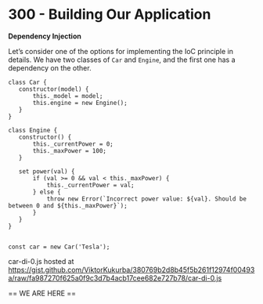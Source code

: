 # 300 - Building Our Application

**Dependency Injection**

Let’s consider one of the options for implementing the IoC principle in details. We have two classes of ```Car``` and ```Engine```, and the first one has a dependency on the other.

```
class Car {
   constructor(model) {
       this._model = model;
       this.engine = new Engine();
   }
}

class Engine {
   constructor() {
       this._currentPower = 0;
       this._maxPower = 100;
   }

   set power(val) {
       if (val >= 0 && val < this._maxPower) {
           this._currentPower = val;
       } else {
           throw new Error(`Incorrect power value: ${val}. Should be between 0 and ${this._maxPower}`);
       }
   }
}


const car = new Car('Tesla');
```
car-di-0.js hosted at https://gist.github.com/ViktorKukurba/380769b2d8b45f5b261f12974f00493a/raw/fa987270f625a0f9c3d7b4acb17cee682e727b78/car-di-0.js

== WE ARE HERE ==
